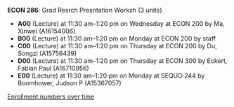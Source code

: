 **ECON 286**: Grad Resrch Presntation Worksh (3 units)

- **A00** (Lecture) at 11:30 am–1:20 pm on Wednesday at ECON 200 by Ma, Xinwei (A16154006)
- **B00** (Lecture) at 11:30 am–1:20 pm on Monday at ECON 200 by staff
- **C00** (Lecture) at 11:30 am–1:20 pm on Thursday at ECON 200 by Du, Songzi (A15756439)
- **D00** (Lecture) at 11:30 am–1:20 pm on Thursday at ECON 300 by Eckert, Fabian Paul (A16710956)
- **E00** (Lecture) at 11:30 am–1:20 pm on Monday at SEQUO 244 by Boomhower, Judson P (A15367057)

[Enrollment numbers over time](./ECON286.tsv)
